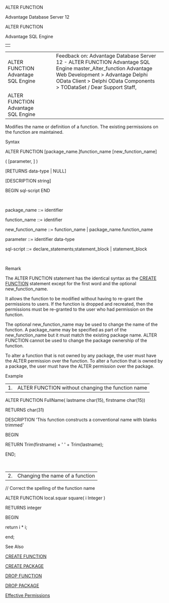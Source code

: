 ALTER FUNCTION




Advantage Database Server 12  

ALTER FUNCTION

Advantage SQL Engine

|  |
| --- |
|  |

|  |  |  |  |  |
| --- | --- | --- | --- | --- |
| ALTER FUNCTION  Advantage SQL Engine |  |  | Feedback on: Advantage Database Server 12 - ALTER FUNCTION Advantage SQL Engine master\_Alter\_function Advantage Web Development > Advantage Delphi OData Client > Delphi OData Components > TODataSet / Dear Support Staff, |  |
| ALTER FUNCTION  Advantage SQL Engine |  |  |  |  |

Modifies the name or definition of a function. The existing permissions on the function are maintained.

Syntax

ALTER FUNCTION [package\_name.]function\_name [new\_function\_name]

( [parameter, ] )

[RETURNS data-type | NULL]

[DESCRIPTION string]

BEGIN sql-script END

 

package\_name ::= identifier

function\_name ::= identifier

new\_function\_name ::= function\_name | package\_name.function\_name

parameter ::= identifier data-type

sql-script ::= declare\_statements;statement\_block | statement\_block

 

Remark

The ALTER FUNCTION statement has the identical syntax as the [CREATE FUNCTION](master_create_function.htm) statement except for the first word and the optional new\_function\_name.

It allows the function to be modified without having to re-grant the permissions to users. If the function is dropped and recreated, then the permissions must be re-granted to the user who had permission on the function.

The optional new\_function\_name may be used to change the name of the function. A package\_name may be specified as part of the new\_function\_name but it must match the existing package name. ALTER FUNCTION cannot be used to change the package ownership of the function.

To alter a function that is not owned by any package, the user must have the ALTER permission over the function. To alter a function that is owned by a package, the user must have the ALTER permission over the package.

Example

|  |  |
| --- | --- |
| 1. | ALTER FUNCTION without changing the function name |

ALTER FUNCTION FullName( lastname char(15), firstname char(15))

RETURNS char(31)

DESCRIPTION 'This function constructs a conventional name with blanks trimmed'

BEGIN

RETURN Trim(firstname) + ' ' + Trim(lastname);

END;

 

|  |  |
| --- | --- |
| 2. | Changing the name of a function |

// Correct the spelling of the function name

ALTER FUNCTION local.squar square( i Integer )

RETURNS integer

BEGIN

return i \* i;

end;

See Also

[CREATE FUNCTION](master_create_function.htm)

[CREATE PACKAGE](master_create_package.htm)

[DROP FUNCTION](master_drop_function.htm)

[DROP PACKAGE](master_drop_package.htm)

[Effective Permissions](master_effective_permissions_vs_explicit_permissions.htm)
